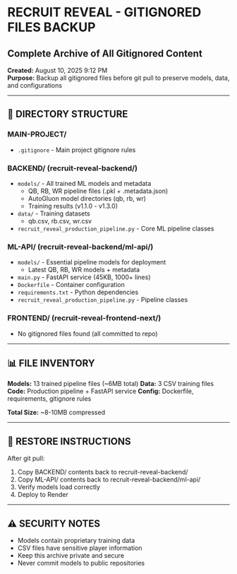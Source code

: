 # RECRUIT REVEAL - GITIGNORED FILES BACKUP
## Complete Archive of All Gitignored Content

**Created:** August 10, 2025 9:12 PM  
**Purpose:** Backup all gitignored files before git pull to preserve models, data, and configurations

---

## 📁 DIRECTORY STRUCTURE

### **MAIN-PROJECT/**
- `.gitignore` - Main project gitignore rules

### **BACKEND/** (recruit-reveal-backend/)
- `models/` - All trained ML models and metadata
  - QB, RB, WR pipeline files (.pkl + .metadata.json)  
  - AutoGluon model directories (qb, rb, wr)
  - Training results (v1.1.0 - v1.3.0)
- `data/` - Training datasets
  - qb.csv, rb.csv, wr.csv
- `recruit_reveal_production_pipeline.py` - Core ML pipeline classes

### **ML-API/** (recruit-reveal-backend/ml-api/)
- `models/` - Essential pipeline models for deployment
  - Latest QB, RB, WR models + metadata
- `main.py` - FastAPI service (45KB, 1000+ lines)
- `Dockerfile` - Container configuration  
- `requirements.txt` - Python dependencies
- `recruit_reveal_production_pipeline.py` - Pipeline classes

### **FRONTEND/** (recruit-reveal-frontend-next/)
- No gitignored files found (all committed to repo)

---

## 📊 FILE INVENTORY

**Models:** 13 trained pipeline files (~6MB total)
**Data:** 3 CSV training files  
**Code:** Production pipeline + FastAPI service
**Config:** Dockerfile, requirements, gitignore rules

**Total Size:** ~8-10MB compressed

---

## 🔄 RESTORE INSTRUCTIONS

After git pull:
1. Copy BACKEND/ contents back to recruit-reveal-backend/
2. Copy ML-API/ contents back to recruit-reveal-backend/ml-api/  
3. Verify models load correctly
4. Deploy to Render

---

## ⚠️ SECURITY NOTES

- Models contain proprietary training data
- CSV files have sensitive player information  
- Keep this archive private and secure
- Never commit models to public repositories